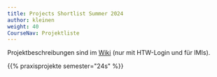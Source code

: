 ```yaml
---
title: Projects Shortlist Summer 2024
author: kleinen
weight: 40
CourseNav: Projektliste
---
```


Projektbeschreibungen sind im [Wiki](https://wiki.htw-berlin.de/confluence/display/fb4imi/Projekte+im+SoSe+2024) (nur mit HTW-Login und für IMIs).

{{% praxisprojekte semester="24s" %}}
